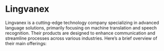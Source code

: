 # Lingvanex

Lingvanex is a cutting-edge technology company specializing in advanced language solutions, primarily focusing on machine translation and speech recognition. Their products are designed to enhance communication and streamline processes across various industries. Here’s a brief overview of their main offerings:



